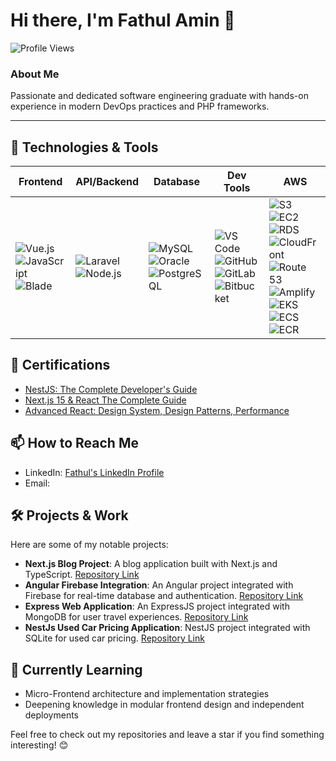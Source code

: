 # Hi there, I'm Fathul Amin 👋

![Profile Views](https://komarev.com/ghpvc/?username=famintech&style=flat-square)

### About Me

Passionate and dedicated software engineering graduate with hands-on experience in modern DevOps practices and PHP frameworks. 

---

## 🔧 Technologies & Tools

| Frontend | API/Backend | Database | Dev Tools | AWS | DevOps |
|----------|-------------|----------|-----------|-----|--------|
| ![Vue.js](https://img.shields.io/badge/-Vue.js-4FC08D?style=flat-square&logo=vue.js&logoColor=white) ![JavaScript](https://img.shields.io/badge/-JavaScript-F7DF1E?style=flat-square&logo=javascript&logoColor=black) ![Blade](https://img.shields.io/badge/-Blade-FF2D20?style=flat-square&logo=laravel&logoColor=white) | ![Laravel](https://img.shields.io/badge/-Laravel-FF2D20?style=flat-square&logo=laravel&logoColor=white) ![Node.js](https://img.shields.io/badge/-Node.js-339933?style=flat-square&logo=node.js&logoColor=white) | ![MySQL](https://img.shields.io/badge/-MySQL-4479A1?style=flat-square&logo=mysql&logoColor=white) ![Oracle](https://img.shields.io/badge/-Oracle-F80000?style=flat-square&logo=oracle&logoColor=white) ![PostgreSQL](https://img.shields.io/badge/-PostgreSQL-336791?style=flat-square&logo=postgresql&logoColor=white) | ![VS Code](https://img.shields.io/badge/-VS%20Code-007ACC?style=flat-square&logo=visual-studio-code&logoColor=white) ![GitHub](https://img.shields.io/badge/-GitHub-181717?style=flat-square&logo=github&logoColor=white) ![GitLab](https://img.shields.io/badge/-GitLab-FCA121?style=flat-square&logo=gitlab&logoColor=white) ![Bitbucket](https://img.shields.io/badge/-Bitbucket-0052CC?style=flat-square&logo=bitbucket&logoColor=white) | ![S3](https://img.shields.io/badge/AWS_S3-569A31?logo=amazons3&logoColor=fff&style=for-the-badge) ![EC2](https://img.shields.io/badge/AWS_EC2-100000?style=flat&logo=amazonec2&logoColor=white&labelColor=FF9900&color=232F3E) ![RDS](https://img.shields.io/badge/-RDS-527FFF?style=flat-square&logo=amazon-aws&logoColor=white) ![CloudFront](https://img.shields.io/badge/-CloudFront-232F3E?style=flat-square&logo=amazon-aws&logoColor=white) ![Route 53](https://img.shields.io/badge/-Route%2053-232F3E?style=flat-square&logo=amazon-aws&logoColor=white) ![Amplify](https://img.shields.io/badge/-Amplify-FF9900?style=flat-square&logo=aws-amplify&logoColor=black) ![EKS](https://img.shields.io/badge/-EKS-FF9900?style=flat-square&logo=amazon-eks&logoColor=black) ![ECS](https://img.shields.io/badge/-ECS-FF9900?style=flat-square&logo=amazon-ecs&logoColor=black) ![ECR](https://img.shields.io/badge/-ECR-FF9900?style=flat-square&logo=amazon-ecr&logoColor=black) |  |




## 📜 Certifications

- [NestJS: The Complete Developer's Guide](https://www.udemy.com/certificate/UC-1dbc51cf-38bc-4752-a79f-0973d6c22415)
- [Next.js 15 & React The Complete Guide](https://www.udemy.com/certificate/UC-efd6ac07-5dd9-4229-bad5-19f16e45e514/)
- [Advanced React: Design System, Design Patterns, Performance](https://www.udemy.com/certificate/UC-d1d9c4e2-30e9-4b6a-a37e-7e79e4be7498/)


## 📫 How to Reach Me

- LinkedIn: [Fathul's LinkedIn Profile](https://www.linkedin.com/in/famintech/)
- Email: [](mailto:ainmutaqorrobin@gmail.com)



## 🛠️ Projects & Work

Here are some of my notable projects:

- **Next.js Blog Project**: A blog application built with Next.js and TypeScript. [Repository Link](https://github.com/ainmutaqorrobin/nextBlog)
- **Angular Firebase Integration**: An Angular project integrated with Firebase for real-time database and authentication. [Repository Link](https://github.com/ainmutaqorrobin/RecipeShop)
- **Express Web Application**: An ExpressJS project integrated with MongoDB for user travel experiences. [Repository Link](https://github.com/ainmutaqorrobin/expressProject)
- **NestJs Used Car Pricing Application**: NestJS project integrated with SQLite for used car pricing. [Repository Link](https://github.com/ainmutaqorrobin/used-car-pricing)


## 🌱 Currently Learning

- Micro-Frontend architecture and implementation strategies
- Deepening knowledge in modular frontend design and independent deployments

Feel free to check out my repositories and leave a star if you find something interesting! 😊
